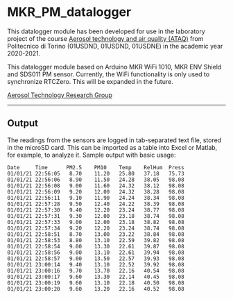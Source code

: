 # MKR_PM_datalogger
 
 This datalogger module has been developed for use in the laboratory project of the course [Aerosol technology and air quality (ATAQ)](https://didattica.polito.it/pls/portal30/gap.pkg_guide.viewGap?p_cod_ins=01USDND&p_a_acc=2021&p_header=S&p_lang=IT "ATAQ course description at PoliTo's website") from Politecnico di Torino (01USDND, 01USDND, 01USDNE) in the academic year 2020-2021.

 This datalogger module based on Arduino MKR WiFi 1010, MKR ENV Shield and SDS011 PM sensor.
 Currently, the WiFi functionality is only used to synchronize RTCZero. This will be expanded in the future.






[Aerosol Technology Research Group](http://aerosoltech.polito.it/ "Aerosol Technology Research Group")

***



## Output


The readings from the sensors are logged in tab-separated text file, stored in the microSD card.
This can be imported as a table into Excel or Matlab, for example, to analyze it.
Sample output with basic usage:

```
Date     Time	   PM2.5	PM10	Temp	RelHum	Press
01/01/21 22:56:05	8.70	11.20	25.80	37.18	75.73	
01/01/21 22:56:06	8.90	11.50	24.28	38.05	98.08	
01/01/21 22:56:08	9.00	11.60	24.32	38.12	98.08	
01/01/21 22:56:09	9.20	12.00	24.32	38.28	98.08	
01/01/21 22:56:11	9.10	11.90	24.24	38.34	98.08	
01/01/21 22:57:28	9.50	12.40	24.22	38.39	98.08	
01/01/21 22:57:30	9.40	12.20	23.24	38.77	98.08	
01/01/21 22:57:31	9.30	12.00	23.18	38.74	98.08	
01/01/21 22:57:33	9.00	12.00	23.18	38.82	98.08	
01/01/21 22:57:34	9.20	12.20	23.24	38.74	98.08	
01/01/21 22:58:51	8.70	13.00	23.22	38.84	98.08	
01/01/21 22:58:53	8.80	13.10	22.59	39.82	98.08	
01/01/21 22:58:54	9.00	13.30	22.61	39.87	98.08	
01/01/21 22:58:56	9.00	13.10	22.61	39.94	98.08	
01/01/21 22:58:57	9.00	13.50	22.57	39.93	98.08
01/01/21 23:00:14	9.40	13.10	22.52	39.92	98.08	
01/01/21 23:00:16	9.70	13.70	22.16	40.54	98.08	
01/01/21 23:00:17	9.60	13.30	22.14	40.45	98.08	
01/01/21 23:00:19	9.60	13.10	22.18	40.50	98.08	
01/01/21 23:00:20	9.60	13.20	22.16	40.52	98.08	
```


  
